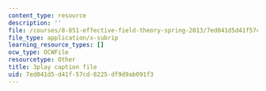 ```yaml
---
content_type: resource
description: ''
file: /courses/8-851-effective-field-theory-spring-2013/7ed041d5d41f57cd8225df9d9ab091f3_hAFnqX7diSU.vtt
file_type: application/x-subrip
learning_resource_types: []
ocw_type: OCWFile
resourcetype: Other
title: 3play caption file
uid: 7ed041d5-d41f-57cd-8225-df9d9ab091f3
---
```

